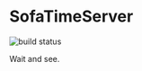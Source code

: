 # SofaTimeServer

![build status](https://travis-ci.com/damjanh/SofaTimeServer.svg?branch=master)

Wait and see.
